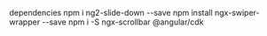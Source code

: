 

dependencies
npm i ng2-slide-down --save
npm install ngx-swiper-wrapper --save
npm i -S ngx-scrollbar @angular/cdk
